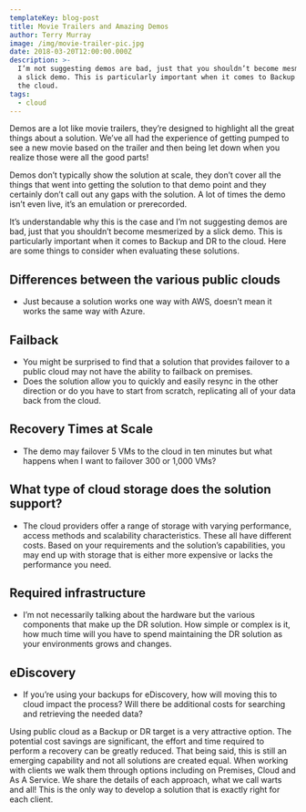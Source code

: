 ```yaml
---
templateKey: blog-post
title: Movie Trailers and Amazing Demos
author: Terry Murray
image: /img/movie-trailer-pic.jpg
date: 2018-03-20T12:00:00.000Z
description: >-
  I’m not suggesting demos are bad, just that you shouldn’t become mesmerized by
  a slick demo. This is particularly important when it comes to Backup and DR to
  the cloud. 
tags:
  - cloud
---
```

Demos are a lot like movie trailers, they’re designed to highlight all the great things about a solution. We’ve all had the experience of getting pumped to see a new movie based on the trailer and then being let down when you realize those were all the good parts!

Demos don’t typically show the solution at scale, they don’t cover all the things that went into getting the solution to that demo point and they certainly don’t call out any gaps with the solution. A lot of times the demo isn’t even live, it’s an emulation or prerecorded.

It’s understandable why this is the case and I’m not suggesting demos are bad, just that you shouldn’t become mesmerized by a slick demo. This is particularly important when it comes to Backup and DR to the cloud. Here are some things to consider when evaluating these solutions.

## Differences between the various public clouds

* Just because a solution works one way with AWS, doesn’t mean it works the same way with Azure.

## **Failback**

* You might be surprised to find that a solution that provides failover to a public cloud may not have the ability to failback on premises.
* Does the solution allow you to quickly and easily resync in the other direction or do you have to start from scratch, replicating all of your data back from the cloud.

## **Recovery Times at Scale**

* The demo may failover 5 VMs to the cloud in ten minutes but what happens when I want to failover 300 or 1,000 VMs?

## What type of cloud storage does the solution support?

* The cloud providers offer a range of storage with varying performance, access methods and scalability characteristics. These all have different costs. Based on your requirements and the solution’s capabilities, you may end up with storage that is either more expensive or lacks the performance you need.

## **Required infrastructure**

* I’m not necessarily talking about the hardware but the various components that make up the DR solution. How simple or complex is it, how much time will you have to spend maintaining the DR solution as your environments grows and changes.

## **eDiscovery**

* If you’re using your backups for eDiscovery, how will moving this to cloud impact the process? Will there be additional costs for searching and retrieving the needed data?

Using public cloud as a Backup or DR target is a very attractive option. The potential cost savings are significant, the effort and time required to perform a recovery can be greatly reduced. That being said, this is still an emerging capability and not all solutions are created equal. When working with clients we walk them through options including on Premises, Cloud and As A Service. We share the details of each approach, what we call warts and all! This is the only way to develop a solution that is exactly right for each client.
